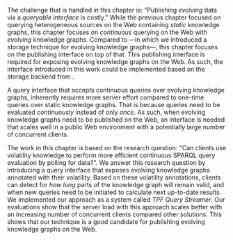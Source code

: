 The challenge that is handled in this chapter is:
"Publishing *evolving* data via a *queryable interface* is costly."
While the previous chapter focused on querying heterogeneous sources on the Web containing *static* knowledge graphs,
this chapter focuses on *continuous* querying on the Web with *evolving* knowledge graphs.
Compared to [](#storing) —in which we introduced a storage technique for evolving knowledge graphs—,
this chapter focuses on the publishing interface on top of that.
This publishing interface is required for exposing evolving knowledge graphs on the Web.
As such, the interface introduced in this work could be implemented based on the storage backend from [](#storing).

A query interface that accepts continuous queries over evolving knowledge graphs,
inherently requires more server effort compared to one-time queries over static knowledge graphs.
That is because queries need to be evaluated *continuously* instead of only *once*.
As such, when evolving knowledge graphs need to be published on the Web,
an interface is needed that scales well in a public Web environment with a potentially large number of concurrent clients.

The work in this chapter is based on the research question:
"Can clients use volatility knowledge to perform more efficient continuous SPARQL query evaluation by polling for data?".
We answer this research question by introducing a query interface
that exposes evolving knowledge graphs annotated with their volatility.
Based on these volatility annotations, clients can detect for *how long* parts of the knowledge graph will remain valid,
and when new queries need to be initiated to calculate next up-to-date results.
We implemented our approach as a system called *TPF Query Streamer*.
Our evaluations show that the server load with this approach scales better
with an increasing number of concurrent clients
compared other solutions.
This shows that our technique is a good candidate for publishing evolving knowledge graphs on the Web.
